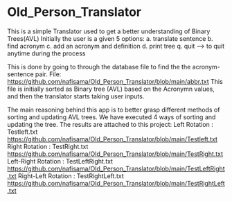 # Old_Person_Translator
  This is a simple Translator used to get a better understanding of Binary Trees(AVL) 
  Initially the user is a given 5 options:
  a. translate sentence
  b. find acronym
  c. add an acronym and definition 
  d. print tree 
  q. quit --> to quit anytime during the process
  
  This is done by going to through the database file to find the the acronym-sentence pair. File: https://github.com/nafisama/Old_Person_Translator/blob/main/abbr.txt
  This file is initially sorted as Binary tree (AVL) based on the Acronymn values, and then the translator starts taking user inputs.
  
  The main reasoning behind this app is to better grasp different methods of sorting and updating AVL trees.
  We have executed 4 ways of sorting and updating the tree. 
  The results are attached to this project:
  Left Rotation       : Testleft.txt       https://github.com/nafisama/Old_Person_Translator/blob/main/Testleft.txt
  Right Rotation      : TestRight.txt      https://github.com/nafisama/Old_Person_Translator/blob/main/TestRight.txt
  Left-Right Rotation : TestLeftRight.txt  https://github.com/nafisama/Old_Person_Translator/blob/main/TestLeftRight.txt
  Right-Left Rotation :  TestRightLeft.txt https://github.com/nafisama/Old_Person_Translator/blob/main/TestRightLeft.txt

  
  
  
